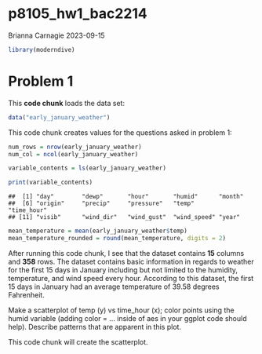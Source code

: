 p8105_hw1_bac2214
================
Brianna Carnagie
2023-09-15

``` r
library(moderndive)
```

# Problem 1

This **code chunk** loads the data set:

``` r
data("early_january_weather")
```

This code chunk creates values for the questions asked in problem 1:

``` r
num_rows = nrow(early_january_weather)
num_col = ncol(early_january_weather)

variable_contents = ls(early_january_weather)

print(variable_contents)
```

    ##  [1] "day"        "dewp"       "hour"       "humid"      "month"     
    ##  [6] "origin"     "precip"     "pressure"   "temp"       "time_hour" 
    ## [11] "visib"      "wind_dir"   "wind_gust"  "wind_speed" "year"

``` r
mean_temperature = mean(early_january_weather$temp)
mean_temperature_rounded = round(mean_temperature, digits = 2)
```

After running this code chunk, I see that the dataset contains **15**
columns and **358** rows. The dataset contains basic information in
regards to weather for the first 15 days in January including but not
limited to the humidity, temperature, and wind speed every hour.
According to this dataset, the first 15 days in January had an average
temperature of 39.58 degrees Fahrenheit.

Make a scatterplot of temp (y) vs time_hour (x); color points using the
humid variable (adding color = … inside of aes in your ggplot code
should help). Describe patterns that are apparent in this plot.

This code chunk will create the scatterplot.
